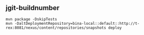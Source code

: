 ## jgit-buildnumber
```
mvn package -DskipTests
mvn -DaltDeploymentRepository=bina-local::default::http://t-rex:8081/nexus/content/repositories/snapshots deploy
```
